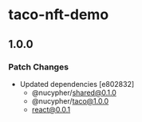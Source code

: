 # taco-nft-demo

## 1.0.0

### Patch Changes

- Updated dependencies [e802832]
  - @nucypher/shared@0.1.0
  - @nucypher/taco@1.0.0
  - react@0.0.1

